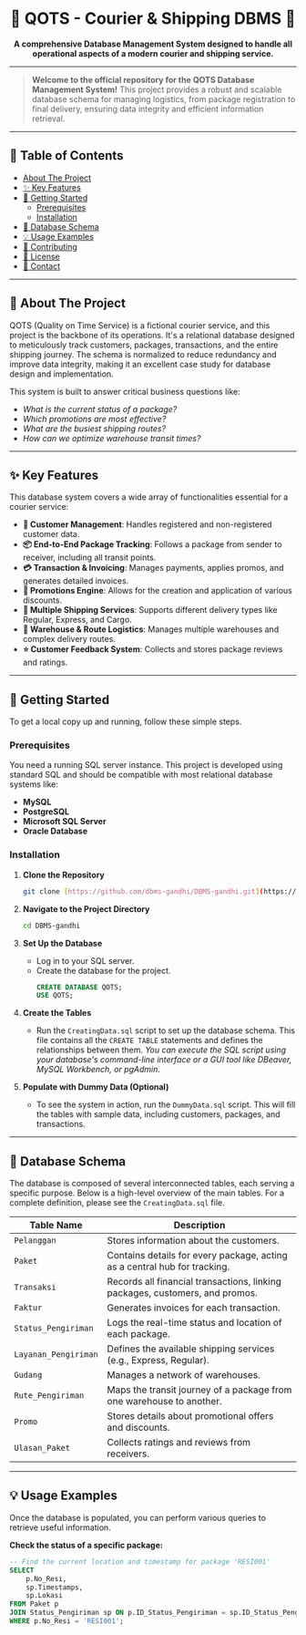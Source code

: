 <div align="center">
  <h1>🚀 QOTS - Courier & Shipping DBMS 🚀</h1>
  <p>
    <strong>A comprehensive Database Management System designed to handle all operational aspects of a modern courier and shipping service.</strong>
  </p>
</div>

---

> **Welcome to the official repository for the QOTS Database Management System!** This project provides a robust and scalable database schema for managing logistics, from package registration to final delivery, ensuring data integrity and efficient information retrieval.

---

## 📖 Table of Contents

- [About The Project](#-about-the-project)
- [✨ Key Features](#-key-features)
- [🔧 Getting Started](#-getting-started)
  - [Prerequisites](#prerequisites)
  - [Installation](#installation)
- [📂 Database Schema](#-database-schema)
- [💡 Usage Examples](#-usage-examples)
- [🤝 Contributing](#-contributing)
- [📝 License](#-license)
- [📧 Contact](#-contact)

---

## 🎯 About The Project

QOTS (Quality on Time Service) is a fictional courier service, and this project is the backbone of its operations. It's a relational database designed to meticulously track customers, packages, transactions, and the entire shipping journey. The schema is normalized to reduce redundancy and improve data integrity, making it an excellent case study for database design and implementation.

This system is built to answer critical business questions like:
- *What is the current status of a package?*
- *Which promotions are most effective?*
- *What are the busiest shipping routes?*
- *How can we optimize warehouse transit times?*


---

## ✨ Key Features

This database system covers a wide array of functionalities essential for a courier service:

- **👤 Customer Management**: Handles registered and non-registered customer data.
- **📦 End-to-End Package Tracking**: Follows a package from sender to receiver, including all transit points.
- **💳 Transaction & Invoicing**: Manages payments, applies promos, and generates detailed invoices.
- **💸 Promotions Engine**: Allows for the creation and application of various discounts.
- **🚚 Multiple Shipping Services**: Supports different delivery types like Regular, Express, and Cargo.
- **🏢 Warehouse & Route Logistics**: Manages multiple warehouses and complex delivery routes.
- **⭐ Customer Feedback System**: Collects and stores package reviews and ratings.

---

## 🔧 Getting Started

To get a local copy up and running, follow these simple steps.

### Prerequisites

You need a running SQL server instance. This project is developed using standard SQL and should be compatible with most relational database systems like:
- **MySQL**
- **PostgreSQL**
- **Microsoft SQL Server**
- **Oracle Database**

### Installation

1.  **Clone the Repository**
    ```sh
    git clone [https://github.com/dbms-gandhi/DBMS-gandhi.git](https://github.com/dbms-gandhi/DBMS-gandhi.git)
    ```

2.  **Navigate to the Project Directory**
    ```sh
    cd DBMS-gandhi
    ```

3.  **Set Up the Database**
    - Log in to your SQL server.
    - Create the database for the project.
      ```sql
      CREATE DATABASE QOTS;
      USE QOTS;
      ```

4.  **Create the Tables**
    - Run the `CreatingData.sql` script to set up the database schema. This file contains all the `CREATE TABLE` statements and defines the relationships between them.
      *You can execute the SQL script using your database's command-line interface or a GUI tool like DBeaver, MySQL Workbench, or pgAdmin.*

5.  **Populate with Dummy Data (Optional)**
    - To see the system in action, run the `DummyData.sql` script. This will fill the tables with sample data, including customers, packages, and transactions.

---

## 📂 Database Schema

The database is composed of several interconnected tables, each serving a specific purpose. Below is a high-level overview of the main tables. For a complete definition, please see the `CreatingData.sql` file.

| Table Name                  | Description                                                                          |
| --------------------------- | ------------------------------------------------------------------------------------ |
| `Pelanggan`                 | Stores information about the customers.                                    |
| `Paket`                     | Contains details for every package, acting as a central hub for tracking.  |
| `Transaksi`                 | Records all financial transactions, linking packages, customers, and promos. |
| `Faktur`                    | Generates invoices for each transaction.                                   |
| `Status_Pengiriman`         | Logs the real-time status and location of each package.                    |
| `Layanan_Pengiriman`        | Defines the available shipping services (e.g., Express, Regular).          |
| `Gudang`                    | Manages a network of warehouses.                                           |
| `Rute_Pengiriman`           | Maps the transit journey of a package from one warehouse to another.         |
| `Promo`                     | Stores details about promotional offers and discounts.                     |
| `Ulasan_Paket`              | Collects ratings and reviews from receivers.                               |

---

## 💡 Usage Examples

Once the database is populated, you can perform various queries to retrieve useful information.

**Check the status of a specific package:**
```sql
-- Find the current location and timestamp for package 'RESI001'
SELECT
    p.No_Resi,
    sp.Timestamps,
    sp.Lokasi
FROM Paket p
JOIN Status_Pengiriman sp ON p.ID_Status_Pengiriman = sp.ID_Status_Pengiriman
WHERE p.No_Resi = 'RESI001';
